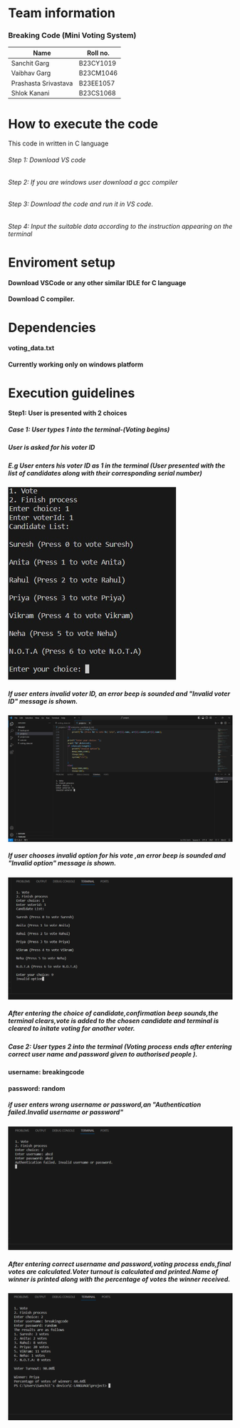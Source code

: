 # Team information 
###  Breaking Code (Mini Voting System)
|Name|Roll no.|
|-------|-------|
|Sanchit Garg|B23CY1019|
|Vaibhav Garg|B23CM1046|
|Prashasta Srivastava|B23EE1057|
|Shlok Kanani|B23CS1068|
# How to execute the code 
This code in written in C language
###### Step 1: Download VS code
###### Step 2: If you are windows user download a gcc compiler
###### Step 3: Download the code and run it in VS code.
###### Step 4: Input the suitable data according to the instruction appearing on the terminal
# Enviroment setup
#### Download VSCode or any other similar IDLE for C language
#### Download C compiler.

# Dependencies
#### voting_data.txt
#### Currently working only on windows platform

# Execution guidelines
#### Step1: User is presented with 2 choices
##### Case 1: User types 1 into the terminal-(Voting begins)

##### User is asked for his voter ID
##### E.g User enters his voter ID as 1 in the terminal (User presented with the list of candidates along with their corresponding serial number)
![](screenshots/3dec,jpg.jpg)
##### If user enters invalid voter ID, an error beep is sounded and "Invalid voter ID" message is shown.
![](screenshots/3dec.png)
##### If user chooses invalid option for his vote ,an error beep is sounded and "Invalid option" message is shown.
![](screenshots/3dec2.png)
##### After entering the choice of candidate,confirmation beep sounds,the terminal clears,vote is added to the chosen candidate and terminal is cleared to initate voting for another voter.

##### Case 2: User types 2 into the terminal (Voting process ends after entering correct user name and password given to authorised people ).
#### username: breakingcode
#### password: random
##### if user enters wrong username or password,an "Authentication failed.Invalid username or password"
![](screenshots/3dec3.png)
##### After entering correct username and password,voting process ends,final votes are calculated.Voter turnout is calculated and printed.Name of winner is printed along with the percentage of votes the winner received.
![](screenshots/3dec4.png)
